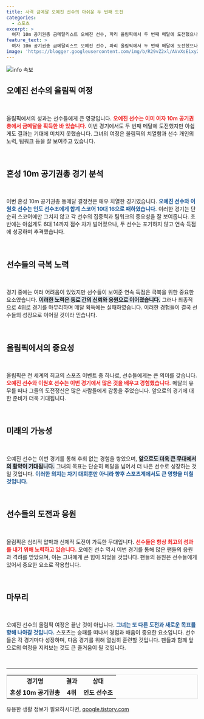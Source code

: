 ```yaml
---
title: 사격 금메달 오예진 선수의 아쉬운 두 번째 도전
categories:
  - 스포츠
excerpt: >
  여자 10m 공기권총 금메달리스트 오예진 선수, 파리 올림픽에서 두 번째 메달에 도전했으나 아쉽게도 4위로 결승을 마감했습니다. 긴장감 넘친 동메달 결정전, 그 빛나는 순간을 놓치고 말았던 이유는?
feature_text: >
  여자 10m 공기권총 금메달리스트 오예진 선수, 파리 올림픽에서 두 번째 메달에 도전했으나 아쉽게도 4위로 결승을 마감했습니다. 긴장감 넘친 동메달 결정전, 그 빛나는 순간을 놓치고 말았던 이유는?
image: 'https://blogger.googleusercontent.com/img/b/R29vZ2xl/AVvXsEixyZcFfHzMRdzZMjFBmAUKJYCLCGyLL1o632UiGVXcaFdKo_bkvkuCioo0uUKlGfBVcT3P84aROyZIXSBEx3Aw5nCQ3pTgDom1WDC4m8eifvWiAmWEEVb4x6G_l8C0QH225ldMjyaFvpxGEBGNO37VmDTDMHGhJPq73UglMfDca1-0aw/s1600/blogspot.png'
---
```


<p><img src="https://blogger.googleusercontent.com/img/b/R29vZ2xl/AVvXsEixyZcFfHzMRdzZMjFBmAUKJYCLCGyLL1o632UiGVXcaFdKo_bkvkuCioo0uUKlGfBVcT3P84aROyZIXSBEx3Aw5nCQ3pTgDom1WDC4m8eifvWiAmWEEVb4x6G_l8C0QH225ldMjyaFvpxGEBGNO37VmDTDMHGhJPq73UglMfDca1-0aw/s1600/blogspot.png" alt="info 속보" /></p>

<h2 data-ke-size="size26">오예진 선수의 올림픽 여정</h2>

<p data-ke-size="size16">&nbsp;</p>

<p>올림픽에서의 성과는 선수들에게 큰 영광입니다. <b><span style="color: #ee2323;">오예진 선수는 이미 여자 10m 공기권총에서 금메달을 획득한 바 있습니다.</span></b> 이번 경기에서도 두 번째 메달에 도전했지만 아쉽게도 결과는 기대에 미치지 못했습니다. 그녀의 여정은 올림픽의 치열함과 선수 개인의 노력, 팀워크 등을 잘 보여주고 있습니다.</p>

<p data-ke-size="size16">&nbsp;</p>

<h2 data-ke-size="size26">혼성 10m 공기권총 경기 분석</h2>

<p data-ke-size="size16">&nbsp;</p>

<p>이번 혼성 10m 공기권총 동메달 결정전은 매우 치열한 경기였습니다. <b><span style="color: #1a5490;">오예진 선수와 이원호 선수는 인도 선수조에게 합계 스코어 10대 16으로 패하였습니다.</span></b> 이러한 경기는 단순히 스코어에만 그치지 않고 각 선수의 집중력과 팀워크의 중요성을 잘 보여줍니다. 초반에는 아쉽게도 6대 14까지 점수 차가 벌어졌으나, 두 선수는 포기하지 않고 연속 득점에 성공하며 추격했습니다.</p>

<p data-ke-size="size16">&nbsp;</p>

<h2 data-ke-size="size26">선수들의 극복 노력</h2>

<p data-ke-size="size16">&nbsp;</p>

<p>경기 중에는 여러 어려움이 있었지만 선수들이 보여준 연속 득점은 극복을 위한 중요한 요소였습니다. <b><span style="background-color: #21538527;">이러한 노력은 동료 간의 신뢰와 응원으로 이어졌습니다.</span></b> 그러나 최종적으로 4위로 경기를 마무리하며 메달 획득에는 실패하였습니다. 이러한 경험들이 결국 선수들의 성장으로 이어질 것이라 믿습니다.</p>

<p data-ke-size="size16">&nbsp;</p>

<h2 data-ke-size="size26">올림픽에서의 중요성</h2>

<p data-ke-size="size16">&nbsp;</p>

<p>올림픽은 전 세계의 최고의 스포츠 이벤트 중 하나로, 선수들에게는 큰 의미를 갖습니다. <b><span style="color: #ee2323;">오예진 선수와 이원호 선수는 이번 경기에서 많은 것을 배우고 경험했습니다.</span></b> 메달의 유무를 떠나 그들의 도전정신은 많은 사람들에게 감동을 주었습니다. 앞으로의 경기에 대한 준비가 더욱 기대됩니다.</p>

<p data-ke-size="size16">&nbsp;</p>

<h2 data-ke-size="size26">미래의 가능성</h2>

<p data-ke-size="size16">&nbsp;</p>

<p>오예진 선수는 이번 경기를 통해 후회 없는 경험을 쌓았으며, <b><span style="background-color: #21538527;">앞으로도 더욱 큰 무대에서의 활약이 기대됩니다.</span></b> 그녀의 목표는 단순히 메달을 넘어서 더 나은 선수로 성장하는 것일 것입니다. <b><span style="color: #1a5490;">이러한 의지는 차기 대회뿐만 아니라 향후 스포츠계에서도 큰 영향을 미칠 것입니다.</span></b></p>

<p data-ke-size="size16">&nbsp;</p>

<h2 data-ke-size="size26">선수들의 도전과 응원</h2>

<p data-ke-size="size16">&nbsp;</p>

<p>올림픽은 심리적 압박과 신체적 도전이 가득한 무대입니다. <b><span style="color: #ee2323;">선수들은 항상 최고의 성과를 내기 위해 노력하고 있습니다.</span></b> 오예진 선수 역시 이번 경기를 통해 많은 팬들의 응원과 격려를 받았으며, 이는 그녀에게 큰 힘이 되었을 것입니다. 팬들의 응원은 선수들에게 있어서 중요한 요소로 작용합니다.</p>

<p data-ke-size="size16">&nbsp;</p>

<h2 data-ke-size="size26">마무리</h2>

<p data-ke-size="size16">&nbsp;</p>

<p>오예진 선수의 올림픽 여정은 끝난 것이 아닙니다. <b><span style="color: #1a5490;">그녀는 또 다른 도전과 새로운 목표를 향해 나아갈 것입니다.</span></b> 스포츠는 승패를 떠나서 경험과 배움이 중요한 요소입니다. 선수들은 각 경기마다 성장하며, 다음 경기를 위해 열심히 훈련할 것입니다. 팬들과 함께 앞으로의 여정을 지켜보는 것도 큰 즐거움이 될 것입니다.</p>

<p data-ke-size="size16">&nbsp;</p>

<hr>

<table style="width: 100%; border: 1px solid #ddd;">
<tr>
<td style="text-align: center; height: 25px;"><b>경기명</b></td>
<td style="text-align: center; height: 25px;"><b>결과</b></td>
<td style="text-align: center; height: 25px;"><b>상대</b></td>
</tr>
<tr>
<td style="text-align: center; height: 25px;"><b>혼성 10m 공기권총</b></td>
<td style="text-align: center; height: 25px;"><b>4위</b></td>
<td style="text-align: center; height: 25px;"><b>인도 선수조</b></td>
</tr>
</table>
유용한 생활 정보가 필요하시다면, <a href="https://qoogle.tistory.com" rel="dofollow">qoogle.tistory.com</a>


